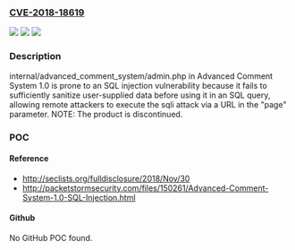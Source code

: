 ### [CVE-2018-18619](https://cve.mitre.org/cgi-bin/cvename.cgi?name=CVE-2018-18619)
![](https://img.shields.io/static/v1?label=Product&message=n%2Fa&color=blue)
![](https://img.shields.io/static/v1?label=Version&message=n%2Fa&color=blue)
![](https://img.shields.io/static/v1?label=Vulnerability&message=n%2Fa&color=brighgreen)

### Description

internal/advanced_comment_system/admin.php in Advanced Comment System 1.0 is prone to an SQL injection vulnerability because it fails to sufficiently sanitize user-supplied data before using it in an SQL query, allowing remote attackers to execute the sqli attack via a URL in the "page" parameter.  NOTE: The product is discontinued.

### POC

#### Reference
- http://seclists.org/fulldisclosure/2018/Nov/30
- http://packetstormsecurity.com/files/150261/Advanced-Comment-System-1.0-SQL-Injection.html

#### Github
No GitHub POC found.

